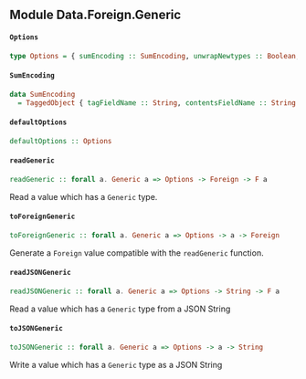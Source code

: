 ## Module Data.Foreign.Generic

#### `Options`

``` purescript
type Options = { sumEncoding :: SumEncoding, unwrapNewtypes :: Boolean, unwrapSingleArgumentConstructors :: Boolean, maybeAsNull :: Boolean, tupleAsArray :: Boolean }
```

#### `SumEncoding`

``` purescript
data SumEncoding
  = TaggedObject { tagFieldName :: String, contentsFieldName :: String }
```

#### `defaultOptions`

``` purescript
defaultOptions :: Options
```

#### `readGeneric`

``` purescript
readGeneric :: forall a. Generic a => Options -> Foreign -> F a
```

Read a value which has a `Generic` type.

#### `toForeignGeneric`

``` purescript
toForeignGeneric :: forall a. Generic a => Options -> a -> Foreign
```

Generate a `Foreign` value compatible with the `readGeneric` function.

#### `readJSONGeneric`

``` purescript
readJSONGeneric :: forall a. Generic a => Options -> String -> F a
```

Read a value which has a `Generic` type from a JSON String

#### `toJSONGeneric`

``` purescript
toJSONGeneric :: forall a. Generic a => Options -> a -> String
```

Write a value which has a `Generic` type as a JSON String


